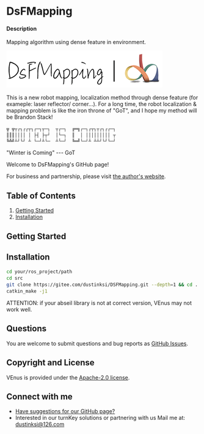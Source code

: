 # DsFMapping

#### Description
Mapping algorithm using dense feature in environment.

![image alt text](docs/DsFMapping.png)

This is a new robot mapping, localization method through dense feature (for exameple: laser reflector/ corner...). For a long time, the robot localization & mapping problem is like the iron throne of "GoT", and I hope my method will be Brandon Stack!

```
╦ ╦┬┌┐┌┌┬┐┌─┐┬─┐  ┬┌─┐  ╔═╗┌─┐┌┬┐┬┌┐┌┌─┐
║║║││││ │ ├┤ ├┬┘  │└─┐  ║  │ │││││││││ ┬
╚╩╝┴┘└┘ ┴ └─┘┴└─  ┴└─┘  ╚═╝└─┘┴ ┴┴┘└┘└─┘
```
"Winter is Coming" --- GoT

Welcome to DsFMapping's GitHub page!

For business and partnership, please visit [the author's website](http://me.dustinksi.cn).

## Table of Contents

1. [Getting Started](#getting-started)
2. [Installation](#Installation)

## Getting Started

## Installation
```bash
cd your/ros_project/path
cd src
git clone https://gitee.com/dustinksi/DSFMapping.git --depth=1 && cd .. 
catkin_make -j1
```
ATTENTION: if your abseil library is not at correct version, VEnus may not work well.

## Questions

You are welcome to submit questions and bug reports as [GitHub Issues](https://gitee.com/dustinksi/DSFMapping/issues).

## Copyright and License

VEnus is provided under the [Apache-2.0 license](https://gitee.com/dustinksi/DSFMapping/blob/master/LICENSE).
 
## Connect with me
* [Have suggestions for our GitHub page?](https://gitee.com/dustinksi/DSFMapping/issues)
* Interested in our turnKey solutions or partnering with us Mail me at: [dustinksi@126.com](mailto:dustinksi@126.com)
